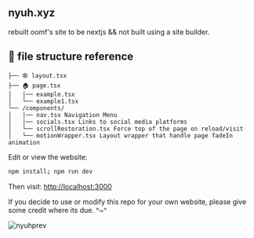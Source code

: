 ## nyuh.xyz

rebuilt oomf's site to be nextjs && not built using a site builder. 

## 📁 **file structure reference**

```
├── 🕸️ layout.tsx
├── 🏠 page.tsx
│   |── example.tsx
│   └── example1.tsx
└── /components/
│   |── nav.tsx Navigation Menu
│   |── socials.tsx Links to social media platforms
│   └── scrollRestoration.tsx Force top of the page on reload/visit
│   └── motionWrapper.tsx Layout wrapper that handle page fadeIn animation
```

Edit or view the website:
```bash
npm install; npm run dev
```

Then visit: [http://localhost:3000](http://localhost:3000)

If you decide to use or modify this repo for your own website, please give some credit where its due. ^~^

![nyuhprev](https://github.com/user-attachments/assets/d38fdb6d-d437-4048-84f7-caaea70b625b)
